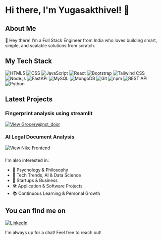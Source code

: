 # Hi there, I'm Yugasakthivel! 👋

## About Me
🌱 Hey there! I’m a Full Stack Engineer from India who loves building smart, simple, and scalable solutions from scratch.

## My Tech Stack

<div display="flex">
  <img src="https://img.shields.io/badge/html5-%23E34F26.svg?style=for-the-badge&logo=html5&logoColor=white" alt="HTML5"/>
  <img src="https://img.shields.io/badge/CSS-154360?style=for-the-badge&logo=css3&logoColor=white" alt="CSS" />
  <img src="https://img.shields.io/badge/javascript-%23323330.svg?style=for-the-badge&logo=javascript&logoColor=%23F7DF1E" alt="JavaScript" />
  <img src="https://img.shields.io/badge/react-%2320232a.svg?style=for-the-badge&logo=react&logoColor=%2361DAFB" alt="React" />
 
  <img src="https://img.shields.io/badge/bootstrap-%23563D7C.svg?style=for-the-badge&logo=bootstrap&logoColor=white" alt="Bootstrap"/>
  <img src="https://img.shields.io/badge/tailwindcss-%2338B2AC.svg?style=for-the-badge&logo=tailwind-css&logoColor=white" alt="Tailwind CSS"/>


  <img src="https://img.shields.io/badge/node.js-6DA55F?style=for-the-badge&logo=node.js&logoColor=white" alt="Node.js"/>

  <img src="https://img.shields.io/badge/fastapi-009688.svg?style=for-the-badge&logo=fastapi&logoColor=white" alt="FastAPI" />

  <img src="https://img.shields.io/badge/mysql-%2300f.svg?style=for-the-badge&logo=mysql&logoColor=white" alt="MySQL" />


  <img src="https://img.shields.io/badge/MongoDB-%234ea94b.svg?style=for-the-badge&logo=mongodb&logoColor=white" alt="MongoDB"/>

  <img src="https://img.shields.io/badge/git-%23F05033.svg?style=for-the-badge&logo=git&logoColor=white" alt="Git" />
  <img src="https://img.shields.io/badge/npm-6EB424?style=for-the-badge&logo=npm&logoColor=white" alt="npm" />

  <img src="https://img.shields.io/badge/REST_API-E0274C?style=for-the-badge&logo=restapi&logoColor=white" alt="REST API" />
  <img src="https://img.shields.io/badge/python-%233776AB.svg?style=for-the-badge&logo=python&logoColor=white" alt="Python"/>




</div>

## Latest Projects

### Fingerprint analysis using streamlit
[![View Grocery@nxt_door](https://img.shields.io/badge/Grocery%20Frontend-View%20Project-brightgreen?style=for-the-badge)](https://groceryatnxtdoor.netlify.app/)

### AI Legal Document Analysis 
[![View Nike Frontend](https://img.shields.io/badge/Nike%20Frontend-View%20Project-brightgreen?style=for-the-badge)](https://kickspot.netlify.app/)


### 


I'm also interested in:
- 🧠 Psychology & Philosophy 
- 📱 Tech Trends, AI & Data Science
- 🚀 Startups & Business
- 🛠 Application & Software Projects
- 📚 Continuous Learning & Personal Growth

## You can find me on  
<div align="left">
    <a href="https://www.linkedin.com/in/yugasakthivel-k-114073277/" target="_blank">
        <img src="https://img.shields.io/badge/LinkedIn-blue?style=for-the-badge&logo=linkedin&logoColor=white" alt="LinkedIn"/>
    </a>
</div>

I'm always up for a chat! Feel free to reach out!
